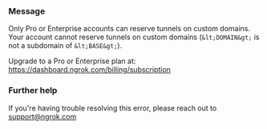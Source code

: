 
### Message
Only Pro or Enterprise accounts can reserve tunnels on custom domains.
Your account cannot reserve tunnels on custom domains (`&lt;DOMAIN&gt;` is not a subdomain of `&lt;BASE&gt;`).

Upgrade to a Pro or Enterprise plan at: https://dashboard.ngrok.com/billing/subscription

### Further help
If you're having trouble resolving this error, please reach out to [support@ngrok.com](mailto:support@ngrok.com?subject=Help%20with%20ERR_NGROK_412)


